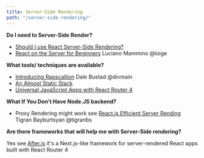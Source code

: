 ```yaml
---
title: Server-Side Rendering
path: "/server-side-rendering/"
---
```


**Do I need to Server-Side Render?**
* [Should I use React Server-Side Rendering?](http://andrewhfarmer.com/server-side-render/)
* [React on the Server for Beginners](https://scotch.io/tutorials/react-on-the-server-for-beginners-build-a-universal-react-and-node-app) Luciano Mammino @loige

**What tools/ techniques are available?**
* [Introducing Rapscallion](http://formidable.com/blog/2017/introducing-rapscallion) Dale Bustad @divmain
* [An Almost Static Stack](https://medium.com/superhighfives/an-almost-static-stack-6df0a2791319#.5rxxv08jm)
* [Universal JavaScript Apps with React Router 4](https://ebaytech.berlin/universal-web-apps-with-react-router-4-15002bb30ccb#.2nipnade6)

**What If You Don’t Have Node.JS backend?**
* Proxy Rendering might work see [React.js Efficient Server Rending](https://medium.com/@tigranbs/react-js-efficient-server-rending-5dcb2a0ae14a#.v6cmaof4e) Tigran Bayburtsyan @tigranbs


**Are there frameworks that will help me with Server-Side rendering?**

Yes see <a id="server-side-rendering-framework" href="https://github.com/jaredpalmer/after.js">After.js</a> it's a Next.js-like framework for server-rendered React apps built with React Router 4 
